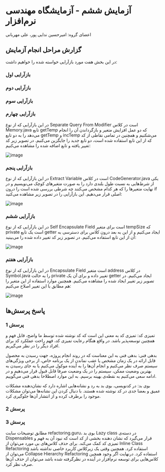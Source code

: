# آزمایش ششم - آزمایشگاه مهندسی نرم‌افزار
اعضای گروه: امیرحسین ندایی پور، علی مهربانی

## گزارش مراحل انجام آزمایش

در این بخش هفت مورد بازآرایی خواسته شده را خواهیم داشت:

### بازآرایی اول

### بازآرایی دوم

### بازآرایی سوم

### بازآرایی چهارم

در این بازآرایی که از نوع Separate Query From Modifier است در کلاس Memory.java تابع getTemp که دو عمل افزایش متغیر و بازگرداندن آن را انجام می‌دهد را به دو تابع getTemp و incTemp می‌شکنیم و همچنین در تمامی نقاطی از کد که از این تابع استفاده شده است، دو تابع جدید را جایگزین می‌کنیم. در تصویر زیر کد تغییر یافته و تابع اضافه شده را مشاهده می‌کنیم:

![image](https://github.com/AliMehrabani/SEL-Week6/assets/59169318/22dcd346-401b-4cb2-bc3a-3a078f797ed7)


### بازآرایی پنجم

در این بازآرایی که از نوع Extract Variable است در کلاس CodeGenerator.java یکی از شرط‌هایی به نسبت طول بلندی دارد را به صورت متغیرهای کوچک می‌نویسیم و در نهایت متغیرها را که هر کدام مشخص می‌کنند چه شرطی بررسی شده است را درون if اصلی قرار می‌دهیم. این بازآرایی را در تصویر زیر مشاهده می‌کنید:

![image](https://github.com/AliMehrabani/SEL-Week6/assets/59169318/408676c2-6f29-479e-9688-53da62ecef18)


### بازآرایی ششم

در این بازآرایی که از نوع Self Encapsulate Field است برای متغیر tempSize که private است یک تابع getter ایجاد می‌کنیم و از این به بعد درون کلاس برای دسترسی به آن از این تابع استفاده می‌کنیم. در تصویر زیر کد تغییر داده شده را می‌بینید:

![image](https://github.com/AliMehrabani/SEL-Week6/assets/59169318/ba063819-ce9e-412f-9be6-a9c2c3a13900)


### بازآرایی هفتم

در این بازآرایی که از نوع Encapsulate Field است متغیر address در کلاس Symbol.java را به حالت private تغییر داده و برای آن یک getter ایجاد می‌کنیم. در تصویر زیر تغییر ایجاد شده را مشاهده می‌کنیم. همچنین موارد استفاده از این متغیر را هم مطابق با این تغییر اصلاح می‌کنیم:

![image](https://github.com/AliMehrabani/SEL-Week6/assets/59169318/4dba4949-6ab6-4519-8150-04f5989b8560)


## پاسخ پرسش‌ها

### پرسش 1

تمیزی کد: تمیزی کد به معنی این است که کد نوشته شده توسط ما واضح، قابل فهم و همچنین توسعه‌پذیر باشد. در واقع هنگام رعایت تمیزی کد، فهم راحت عملکرد کد برای افراد دیگر را در نظر می‌گیریم.

بدهی فنی: بدهی فنی به این معناست که در روند انجام پروژه، جهت رسیدن به محصول قابل ارائه در یک زمان مشخص یا عقب نماندن از یک برنامه خاص، از برخی ویژگی‌های سیستم صرف نظر می‌کنیم و انجام آن‌ها را به آینده موکول می‌کنیم یا به جای رسیدن به بهترین وضعیت ممکن، سیستم را در یک وضعیت صرفا قابل قبول قرار می‌‌دهیم و در ادامه سعی می‌کنبم به نقطه‌ی بهینه برسیم. به این موارد اصطلاحا بدهی فنی می‌گوییم.

بوی بد: در کدنویسی، بوی بد به رد و نشانه‌هایی اشاره دارد که نشان‌دهنده مشکلات عمیق و بعضا جدی در کد نوشته شده هستند. با دنبال کردن این نشانه‌ها می‌توان مشکلات موجود را برطرف کرده و از انتشار آن‌ها جلوگیری کرد.

### پرسش 2

### پرسش 3

مطابق توضیحات سایت refactoring.guru، بوی بد Lazy class در دسته‌ی Dispensables قرار می‌گیرد که نشان دهنده بخشی از کد است که نبود آن به فهم و تمیزی کد کمک می‌کند. برای حذف کلاس‌های بی مورد می‌توان از Inline Class Refactoring استفاده کرد. همچنین وقتی یک زیرکلاس کاربرد خاصی نداشته باشد می‌توان از Collapse Hierarchy Refactoring استفاده کرد. درنهایت اگر وجود همچین کلاس‌هایی برای توسعه نرم‌افزار در آینده در نظرگرفته شده باشد می‌توان از حذف آن‌ها صرف نظر کرد.
